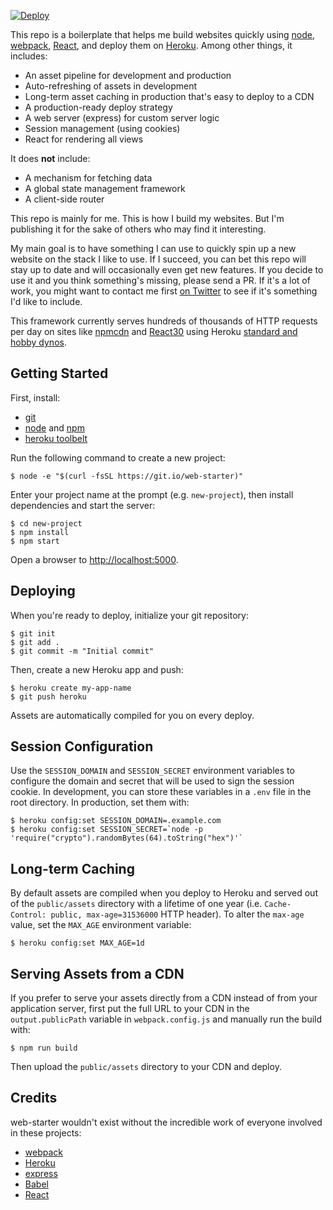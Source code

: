 [![Deploy](https://www.herokucdn.com/deploy/button.svg)](https://heroku.com/deploy)

This repo is a boilerplate that helps me build websites quickly using [node](https://nodejs.org/), [webpack](https://webpack.github.io/), [React](https://facebook.github.io/react/), and deploy them on [Heroku](https://heroku.com). Among other things, it includes:

- An asset pipeline for development and production
- Auto-refreshing of assets in development
- Long-term asset caching in production that's easy to deploy to a CDN
- A production-ready deploy strategy
- A web server (express) for custom server logic
- Session management (using cookies)
- React for rendering all views

It does **not** include:

- A mechanism for fetching data
- A global state management framework
- A client-side router

This repo is mainly for me. This is how I build my websites. But I'm publishing it for the sake of others who may find it interesting.

My main goal is to have something I can use to quickly spin up a new website on the stack I like to use. If I succeed, you can bet this repo will stay up to date and will occasionally even get new features. If you decide to use it and you think something's missing, please send a PR. If it's a lot of work, you might want to contact me first [on Twitter](https://twitter.com/mjackson) to see if it's something I'd like to include.

This framework currently serves hundreds of thousands of HTTP requests per day on sites like [npmcdn](https://npmcdn.com) and [React30](https://react30.com) using Heroku [standard and hobby dynos](https://devcenter.heroku.com/articles/dyno-types).

## Getting Started

First, install:

- [git](https://git-scm.com/)
- [node](https://nodejs.org/) and [npm](https://www.npmjs.com/)
- [heroku toolbelt](https://toolbelt.heroku.com/)

Run the following command to create a new project:

    $ node -e "$(curl -fsSL https://git.io/web-starter)"

Enter your project name at the prompt (e.g. `new-project`), then install dependencies and start the server:

    $ cd new-project
    $ npm install
    $ npm start

Open a browser to [http://localhost:5000](http://localhost:5000).

## Deploying

When you're ready to deploy, initialize your git repository:

    $ git init
    $ git add .
    $ git commit -m "Initial commit"

Then, create a new Heroku app and push:

    $ heroku create my-app-name
    $ git push heroku

Assets are automatically compiled for you on every deploy.

## Session Configuration

Use the `SESSION_DOMAIN` and `SESSION_SECRET` environment variables to configure the domain and secret that will be used to sign the session cookie. In development, you can store these variables in a `.env` file in the root directory. In production, set them with:

    $ heroku config:set SESSION_DOMAIN=.example.com
    $ heroku config:set SESSION_SECRET=`node -p 'require("crypto").randomBytes(64).toString("hex")'`

## Long-term Caching

By default assets are compiled when you deploy to Heroku and served out of the `public/assets` directory with a lifetime of one year (i.e. `Cache-Control: public, max-age=31536000` HTTP header). To alter the `max-age` value, set the `MAX_AGE` environment variable:

    $ heroku config:set MAX_AGE=1d

## Serving Assets from a CDN

If you prefer to serve your assets directly from a CDN instead of from your application server, first put the full URL to your CDN in the `output.publicPath` variable in `webpack.config.js` and manually run the build with:

    $ npm run build

Then upload the `public/assets` directory to your CDN and deploy.

## Credits

web-starter wouldn't exist without the incredible work of everyone involved in these projects:

- [webpack](https://webpack.github.io/)
- [Heroku](https://heroku.com/)
- [express](http://expressjs.com/)
- [Babel](http://babeljs.io/)
- [React](https://facebook.github.io/react/)
